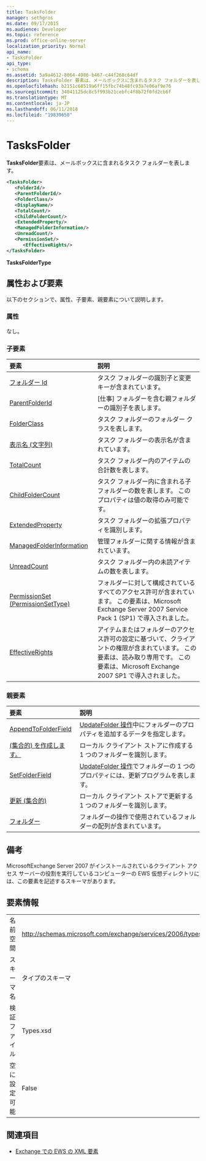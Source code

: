 ```yaml
---
title: TasksFolder
manager: sethgros
ms.date: 09/17/2015
ms.audience: Developer
ms.topic: reference
ms.prod: office-online-server
localization_priority: Normal
api_name:
- TasksFolder
api_type:
- schema
ms.assetid: 5a9a4612-8064-4986-b467-c44f268c64df
description: TasksFolder 要素は、メールボックスに含まれるタスク フォルダーを表します。
ms.openlocfilehash: b2151c68519a6ff15fbc74b48fc93a7e06af9e76
ms.sourcegitcommit: 34041125dc8c5f993b21cebfc4f8b72f0fd2cb6f
ms.translationtype: MT
ms.contentlocale: ja-JP
ms.lasthandoff: 06/11/2018
ms.locfileid: "19839650"
---
```

# <a name="tasksfolder"></a>TasksFolder

**TasksFolder**要素は、メールボックスに含まれるタスク フォルダーを表します。 
  
```xml
<TasksFolder>
   <FolderId/>
   <ParentFolderId/>
   <FolderClass/>
   <DisplayName/>
   <TotalCount/>
   <ChildFolderCount/>
   <ExtendedProperty/>
   <ManagedFolderInformation/>
   <UnreadCount/>
   <PermissionSet/>
      <EffectiveRights/>
</TasksFolder>
```

**TasksFolderType**

## <a name="attributes-and-elements"></a>属性および要素

以下のセクションで、属性、子要素、親要素について説明します。
  
### <a name="attributes"></a>属性

なし。
  
### <a name="child-elements"></a>子要素

|**要素**|**説明**|
|:-----|:-----|
|[フォルダー Id](folderid.md) <br/> |タスク フォルダーの識別子と変更キーが含まれています。  <br/> |
|[ParentFolderId](parentfolderid.md) <br/> |[仕事] フォルダーを含む親フォルダーの識別子を表します。  <br/> |
|[FolderClass](folderclass.md) <br/> |タスク フォルダーのフォルダー クラスを表します。  <br/> |
|[表示名 (文字列)](displayname-string.md) <br/> |タスク フォルダーの表示名が含まれています。  <br/> |
|[TotalCount](totalcount.md) <br/> |タスク フォルダー内のアイテムの合計数を表します。  <br/> |
|[ChildFolderCount](childfoldercount.md) <br/> |タスク フォルダー内に含まれる子フォルダーの数を表します。 このプロパティは値の取得のみ可能です。  <br/> |
|[ExtendedProperty](extendedproperty.md) <br/> |タスク フォルダーの拡張プロパティを識別します。  <br/> |
|[ManagedFolderInformation](managedfolderinformation.md) <br/> |管理フォルダーに関する情報が含まれています。  <br/> |
|[UnreadCount](unreadcount.md) <br/> |タスク フォルダー内の未読アイテムの数を表します。  <br/> |
|[PermissionSet (PermissionSetType)](permissionset-permissionsettype.md) <br/> |フォルダーに対して構成されているすべてのアクセス許可が含まれています。 この要素は、Microsoft Exchange Server 2007 Service Pack 1 (SP1) で導入されました。  <br/> |
|[EffectiveRights](effectiverights.md) <br/> |アイテムまたはフォルダーのアクセス許可の設定に基づいて、クライアントの権限が含まれています。 この要素は、読み取り専用です。 この要素は、Microsoft Exchange 2007 SP1 で導入されました。  <br/> |
   
### <a name="parent-elements"></a>親要素

|**要素**|**説明**|
|:-----|:-----|
|[AppendToFolderField](appendtofolderfield.md) <br/> |[UpdateFolder 操作](updatefolder-operation.md)中にフォルダーのプロパティを追加するデータを指定します。  <br/> |
|[(集合的) を作成します。](create-foldersync.md) <br/> |ローカル クライアント ストアに作成する 1 つのフォルダーを識別します。  <br/> |
|[SetFolderField](setfolderfield.md) <br/> |[UpdateFolder 操作](updatefolder-operation.md)でフォルダーの 1 つのプロパティには、更新プログラムを表します。  <br/> |
|[更新 (集合的)](update-foldersync.md) <br/> |ローカル クライアント ストアで更新する 1 つのフォルダーを識別します。  <br/> |
|[フォルダー](folders-ex15websvcsotherref.md) <br/> |フォルダーの操作で使用されているフォルダーの配列が含まれています。  <br/> |
   
## <a name="remarks"></a>備考

MicrosoftExchange Server 2007 がインストールされているクライアント アクセス サーバーの役割を実行しているコンピューターの EWS 仮想ディレクトリには、この要素を記述するスキーマがあります。
  
## <a name="element-information"></a>要素情報

|||
|:-----|:-----|
|名前空間  <br/> |http://schemas.microsoft.com/exchange/services/2006/types  <br/> |
|スキーマ名  <br/> |タイプのスキーマ  <br/> |
|検証ファイル  <br/> |Types.xsd  <br/> |
|空に設定可能  <br/> |False  <br/> |
   
## <a name="see-also"></a>関連項目

- [Exchange での EWS の XML 要素](ews-xml-elements-in-exchange.md)

